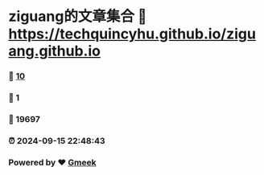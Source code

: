 # ziguang的文章集合 :link: https://techquincyhu.github.io/ziguang.github.io 
### :page_facing_up: [10](https://techquincyhu.github.io/ziguang.github.io/tag.html) 
### :speech_balloon: 1 
### :hibiscus: 19697 
### :alarm_clock: 2024-09-15 22:48:43 
### Powered by :heart: [Gmeek](https://github.com/Meekdai/Gmeek)
